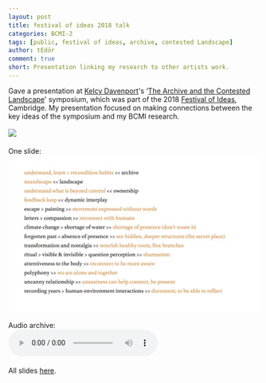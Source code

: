 ```yaml
---
layout: post
title: festival of ideas 2018 talk
categories: BCMI-2
tags: [public, festival of ideas, archive, contested Landscape]
author: tEdör
comment: true
short: Presentation linking my research to other artists work. 
---
```

Gave a presentation at [Kelcy Davenport](http://www.kelcydavenport.com/)'s ‘[The Archive and the Contested Landscape](https://thearchiveandthecontestedlandscape.wordpress.com/)' symposium, which was part of the 2018 [Festival of Ideas](https://www.festivalofideas.cam.ac.uk/), Cambridge. My presentation focused on making connections between the key ideas of the symposium and my BCMI research.
<br>
<br>
![](https://www.cam.ac.uk/sites/www.cam.ac.uk/files/news/news/foivol1.jpg)
<br><br>
One slide:
<br>
![](../assets/img//2018-10-festival-of-ideas.jpg)
<br>

Audio archive:
<br>
<audio controls>
  <source src="../assets/audio/2018-10-24-festival-of-ideas-2018-talk.mp3" type="audio/mpeg">
Your browser does not support the audio element.
</audio>
<br>
<br>
All slides [here](../assets/doc/k_hofstadter_php_2018_10_presentation.pdf).
